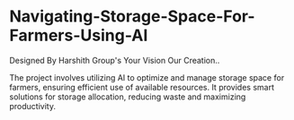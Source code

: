 # Navigating-Storage-Space-For-Farmers-Using-AI
Designed By Harshith Group's
Your Vision Our Creation..

The project involves utilizing AI to optimize and manage storage space for farmers, ensuring efficient use of available resources. It provides smart solutions for storage allocation, reducing waste and maximizing productivity.


